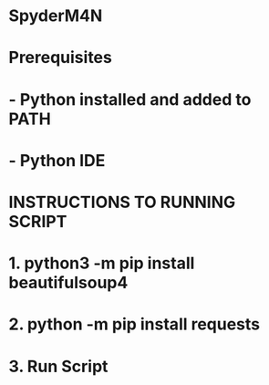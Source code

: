 # SpyderM4N
# Prerequisites
# - Python installed and added to PATH
# - Python IDE
# INSTRUCTIONS TO RUNNING SCRIPT
# 1. python3 -m pip install beautifulsoup4
# 2. python -m pip install requests
# 3. Run Script
